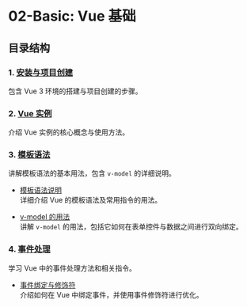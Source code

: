 # 02-Basic: Vue 基础

## 目录结构

### 1. [安装与项目创建](./1-Installation-and-Project-Creation)

包含 Vue 3 环境的搭建与项目创建的步骤。

### 2. [Vue 实例](./2-Vue-Instance)

介绍 Vue 实例的核心概念与使用方法。

### 3. [模板语法](./3-Template-Syntax（模板语法）)

讲解模板语法的基本用法，包含 `v-model` 的详细说明。

- [模板语法说明](./3-Template-Syntax（模板语法）/1-Overview)  
  详细介绍 Vue 的模板语法及常用指令的用法。

- [v-model 的用法](./3-Template-Syntax（模板语法）/2-v-model)  
  讲解 `v-model` 的用法，包括它如何在表单控件与数据之间进行双向绑定。

### 4. [事件处理](./4-Event-Handling)

学习 Vue 中的事件处理方法和相关指令。

- [事件绑定与修饰符](./4-Event-Handling/1-在模板中绑定事件和处理用户输入)  
  介绍如何在 Vue 中绑定事件，并使用事件修饰符进行优化。